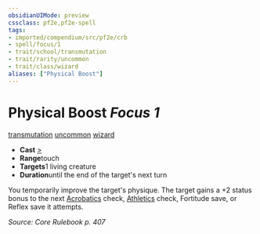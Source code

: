```yaml
---
obsidianUIMode: preview
cssclass: pf2e,pf2e-spell
tags:
- imported/compendium/src/pf2e/crb
- spell/focus/1
- trait/school/transmutation
- trait/rarity/uncommon
- trait/class/wizard
aliases: ["Physical Boost"]
---
```

# Physical Boost *Focus 1*   
[transmutation](transmutation.md)  [uncommon](uncommon.md)  [wizard](rules/traits/wizard.md)  

- **Cast** [>](chapter-9-playing-the-game.md#Actions "Single Action") 
- **Range**touch
- **Targets**1 living creature
- **Duration**until the end of the target's next turn

You temporarily improve the target's physique. The target gains a +2 status bonus to the next [Acrobatics](../skills.md#Acrobatics) check, [Athletics](../skills.md#Athletics) check, Fortitude save, or Reflex save it attempts.

*Source: Core Rulebook p. 407*